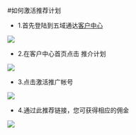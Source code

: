 <!-- --- tag: 推介计划 -->
#如何激活推荐计划

* 1.首先登陆到五域通达[客户中心](http://portal.51hosting.com)

![](http://ww4.sinaimg.cn/large/a74eed94jw1dz50olkp23j.jpg)

* 2.在客户中心首页点击 推介计划

![](http://ww3.sinaimg.cn/large/a74e55b4jw1e1dwu0n71sj.jpg)

* 3.点击激活推广帐号

![](http://ww2.sinaimg.cn/large/a74ecc4cjw1e1dwuhyzb4j.jpg)

* 4.通过此推荐链接，您可获得相应的佣金

![](http://ww2.sinaimg.cn/large/a15e6eb9gw1e7lzzbsltgj20fk0bbt9o.jpg)